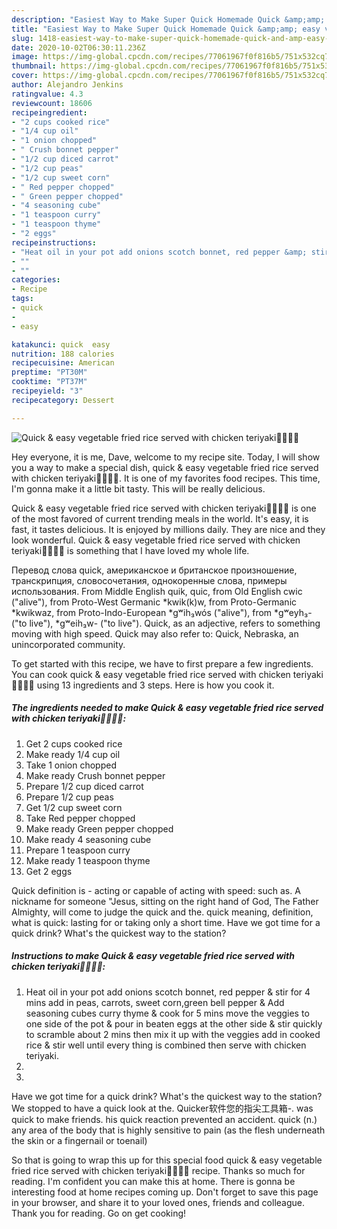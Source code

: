 ```yaml
---
description: "Easiest Way to Make Super Quick Homemade Quick &amp;amp; easy vegetable fried rice served with chicken teriyaki🍚🍲🥗🍗"
title: "Easiest Way to Make Super Quick Homemade Quick &amp;amp; easy vegetable fried rice served with chicken teriyaki🍚🍲🥗🍗"
slug: 1418-easiest-way-to-make-super-quick-homemade-quick-and-amp-easy-vegetable-fried-rice-served-with-chicken-teriyaki
date: 2020-10-02T06:30:11.236Z
image: https://img-global.cpcdn.com/recipes/77061967f0f816b5/751x532cq70/quick-easy-vegetable-fried-rice-served-with-chicken-teriyaki🍚🍲🥗🍗-recipe-main-photo.jpg
thumbnail: https://img-global.cpcdn.com/recipes/77061967f0f816b5/751x532cq70/quick-easy-vegetable-fried-rice-served-with-chicken-teriyaki🍚🍲🥗🍗-recipe-main-photo.jpg
cover: https://img-global.cpcdn.com/recipes/77061967f0f816b5/751x532cq70/quick-easy-vegetable-fried-rice-served-with-chicken-teriyaki🍚🍲🥗🍗-recipe-main-photo.jpg
author: Alejandro Jenkins
ratingvalue: 4.3
reviewcount: 18606
recipeingredient:
- "2 cups cooked rice"
- "1/4 cup oil"
- "1 onion chopped"
- " Crush bonnet pepper"
- "1/2 cup diced carrot"
- "1/2 cup peas"
- "1/2 cup sweet corn"
- " Red pepper chopped"
- " Green pepper chopped"
- "4 seasoning cube"
- "1 teaspoon curry"
- "1 teaspoon thyme"
- "2 eggs"
recipeinstructions:
- "Heat oil in your pot add onions scotch bonnet, red pepper &amp; stir for 4 mins add in peas, carrots, sweet corn,green bell pepper &amp; Add seasoning cubes curry thyme &amp; cook for 5 mins move the veggies to one side of the pot &amp; pour in beaten eggs at the other side &amp; stir quickly to scramble about 2 mins then mix it up with the veggies add in cooked rice &amp; stir well until every thing is combined then serve with chicken teriyaki."
- ""
- ""
categories:
- Recipe
tags:
- quick
- 
- easy

katakunci: quick  easy 
nutrition: 188 calories
recipecuisine: American
preptime: "PT30M"
cooktime: "PT37M"
recipeyield: "3"
recipecategory: Dessert

---
```



![Quick &amp; easy vegetable fried rice served with chicken teriyaki🍚🍲🥗🍗](https://img-global.cpcdn.com/recipes/77061967f0f816b5/751x532cq70/quick-easy-vegetable-fried-rice-served-with-chicken-teriyaki🍚🍲🥗🍗-recipe-main-photo.jpg)

Hey everyone, it is me, Dave, welcome to my recipe site. Today, I will show you a way to make a special dish, quick &amp; easy vegetable fried rice served with chicken teriyaki🍚🍲🥗🍗. It is one of my favorites food recipes. This time, I'm gonna make it a little bit tasty. This will be really delicious.

Quick &amp; easy vegetable fried rice served with chicken teriyaki🍚🍲🥗🍗 is one of the most favored of current trending meals in the world. It's easy, it is fast, it tastes delicious. It is enjoyed by millions daily. They are nice and they look wonderful. Quick &amp; easy vegetable fried rice served with chicken teriyaki🍚🍲🥗🍗 is something that I have loved my whole life.

Перевод слова quick, американское и британское произношение, транскрипция, словосочетания, однокоренные слова, примеры использования. From Middle English quik, quic, from Old English cwic (&#34;alive&#34;), from Proto-West Germanic *kwik(k)w, from Proto-Germanic *kwikwaz, from Proto-Indo-European *gʷih₃wós (&#34;alive&#34;), from *gʷeyh₃- (&#34;to live&#34;), *gʷeih₃w- (&#34;to live&#34;). Quick, as an adjective, refers to something moving with high speed. Quick may also refer to: Quick, Nebraska, an unincorporated community.


To get started with this recipe, we have to first prepare a few ingredients. You can cook quick &amp; easy vegetable fried rice served with chicken teriyaki🍚🍲🥗🍗 using 13 ingredients and 3 steps. Here is how you cook it.

<!--inarticleads1-->

##### The ingredients needed to make Quick &amp; easy vegetable fried rice served with chicken teriyaki🍚🍲🥗🍗:

1. Get 2 cups cooked rice
1. Make ready 1/4 cup oil
1. Take 1 onion chopped
1. Make ready  Crush bonnet pepper
1. Prepare 1/2 cup diced carrot
1. Prepare 1/2 cup peas
1. Get 1/2 cup sweet corn
1. Take  Red pepper chopped
1. Make ready  Green pepper chopped
1. Make ready 4 seasoning cube
1. Prepare 1 teaspoon curry
1. Make ready 1 teaspoon thyme
1. Get 2 eggs


Quick definition is - acting or capable of acting with speed: such as. A nickname for someone &#34;Jesus, sitting on the right hand of God, The Father Almighty, will come to judge the quick and the. quick meaning, definition, what is quick: lasting for or taking only a short time. Have we got time for a quick drink? What&#39;s the quickest way to the station? 

<!--inarticleads2-->

##### Instructions to make Quick &amp; easy vegetable fried rice served with chicken teriyaki🍚🍲🥗🍗:

1. Heat oil in your pot add onions scotch bonnet, red pepper &amp; stir for 4 mins add in peas, carrots, sweet corn,green bell pepper &amp; Add seasoning cubes curry thyme &amp; cook for 5 mins move the veggies to one side of the pot &amp; pour in beaten eggs at the other side &amp; stir quickly to scramble about 2 mins then mix it up with the veggies add in cooked rice &amp; stir well until every thing is combined then serve with chicken teriyaki.
1. 
1. 


Have we got time for a quick drink? What&#39;s the quickest way to the station? We stopped to have a quick look at the. Quicker软件您的指尖工具箱-. was quick to make friends. his quick reaction prevented an accident. quick (n.) any area of the body that is highly sensitive to pain (as the flesh underneath the skin or a fingernail or toenail) 

So that is going to wrap this up for this special food quick &amp; easy vegetable fried rice served with chicken teriyaki🍚🍲🥗🍗 recipe. Thanks so much for reading. I'm confident you can make this at home. There is gonna be interesting food at home recipes coming up. Don't forget to save this page in your browser, and share it to your loved ones, friends and colleague. Thank you for reading. Go on get cooking!
